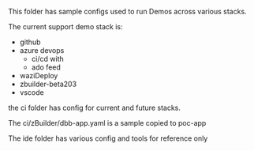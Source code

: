 This folder has sample configs used to run Demos across various stacks.

The current support demo stack is:
- github
- azure devops 
    - ci/cd with 
    - ado feed
- waziDeploy
- zbuilder-beta203
- vscode 

the ci folder has config for current and future stacks. 

The ci/zBuilder/dbb-app.yaml is a sample copied to poc-app

The ide folder has various config and tools for reference only